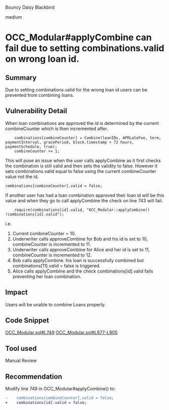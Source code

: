 Bouncy Daisy Blackbird

medium

# OCC_Modular#applyCombine can fail due to setting combinations.valid on wrong loan id.

## Summary
Due to setting combinations.valid for the wrong loan id users can be prevented from combining loans.

## Vulnerability Detail

When loan combinations are approved the id is determined by the current combineCounter which is then incremented after.
```solidity
    combinations[combineCounter] = Combine(loanIDs, APRLateFee, term, paymentInterval, gracePeriod, block.timestamp + 72 hours, paymentSchedule, true);
    combineCounter += 1;
```
This will pose an issue when the user calls applyCombine as it first checks the combination is still valid and then sets the validity to false. However it sets combinations.valid equal to false using the current combineCounter value not the id. 
```solidity
combinations[combineCounter].valid = false;
```
If another user has had a loan combination approved their loan id will be this value and when they go to call applyCombine the check on line 743 will fail.
```solidity
    require(combinations[id].valid, "OCC_Modular::applyCombine() !combinations[id].valid");
```
i.e.
1. Current combineCounter = 10.
2. Underwriter calls approveCombine for Bob and his id is set to 10,  combineCounter is incremented to 11.
3. Underwriter calls approveCombine for Alice and her id is set to 11,  combineCounter is incremented to 12.
4. Bob calls applyCombine. his loan is successfully combined but combinations[11].valid = false is triggered.
5. Alice calls applyCombine and the check combinations[id].valid fails preventing her loan combination.


## Impact
Users will be unable to combine Loans properly.

## Code Snippet

[OCC_Modular.sol#L749](https://github.com/sherlock-audit/2024-03-zivoe/blob/main/zivoe-core-foundry/src/lockers/OCC/OCC_Modular.sol#L749)
[OCC_Modular.sol#L877-L905](https://github.com/sherlock-audit/2024-03-zivoe/blob/main/zivoe-core-foundry/src/lockers/OCC/OCC_Modular.sol#L877-L905)

## Tool used

Manual Review

## Recommendation

Modify line 749 in OCC_Modular#applyCombine() to:
```diff
-    combinations[combineCounter].valid = false;
+    combinations[id].valid = false;
```